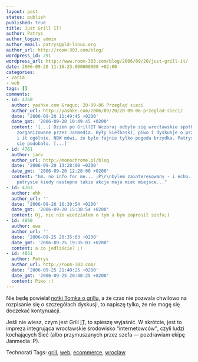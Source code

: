 ```yaml
---
layout: post
status: publish
published: true
title: Just Grill IT!
author: Patrys
author_login: admin
author_email: patrys@pld-linux.org
author_url: http://room-303.com/blog/
wordpress_id: 291
wordpress_url: http://www.room-303.com/blog/2006/09/20/just-grill-it/
date: 2006-09-20 11:16:23.000000000 +02:00
categories:
- varia
- web
tags: []
comments:
- id: 4760
  author: yashke.com &raquo; 20-09-06 Przegląd sieci
  author_url: http://yashke.com/2006/09/20/20-09-06-przeglad-sieci/
  date: '2006-09-20 11:49:45 +0200'
  date_gmt: '2006-09-20 10:49:45 +0200'
  content: '[...] Dzień po GrillIT Wczoraj odbyło się wrocławskie spotkanie branżowe
    zorganizowane przez Janmedia. Były kiełbaski, piwo i dyskusje o przyszłości webu
    i it ogólnie. NBW mówi, że było fajnie tylko pogoda brzydka. Patrysowi chyba też
    się podobało. [...]'
- id: 4761
  author: jarv
  author_url: http://monochrome.pl/blog
  date: '2006-09-20 13:28:00 +0200'
  date_gmt: '2006-09-20 12:28:00 +0200'
  content: "hm. no info for me... ;P\r\nbylem zainteresowany - i echo... ;P daj znac
    patrysie kiedy nastepne takie akcje maja miec miejsce..."
- id: 4763
  author: ehh
  author_url: ''
  date: '2006-09-20 16:30:54 +0200'
  date_gmt: '2006-09-20 15:30:54 +0200'
  content: Oj, nic nie wiedziałem o tym a bym zaprosił szefa;)
- id: 4850
  author: ewa
  author_url: ''
  date: '2006-09-25 20:35:03 +0200'
  date_gmt: '2006-09-25 19:35:03 +0200'
  content: a co jedliście? ;)
- id: 4851
  author: Patrys
  author_url: http://room-303.com/
  date: '2006-09-25 21:40:25 +0200'
  date_gmt: '2006-09-25 20:40:25 +0200'
  content: Piwo :)
---
```

<p>Nie będę powielał <a href="http://www.webusability.pl/2006/09/20/odbyl-sie-1-grillit/">notki Tomka o grillu</a>, a że czas nie pozwala chwilowo na rozpisanie się o szczegółach dyskusji, to napiszę tylko, że nie mogę się doczekać kontynuacji.</p>

<p>Jeśli nie wiesz, czym jest Grill <abbr title="Information Technology">IT</abbr>, to spieszę wyjaśnić. W skrótcie, jest to impreza integrująca wrocławskie środowisko <q>internetowców</q>, czyli ludzi kochających Sieć (albo przymuszanych przez szefa &mdash; pozdrawiam ekipę Janmedia :P).</p>

Technorati Tags: <a href="http://technorati.com/tag/grill" rel="tag">grill</a>, <a href="http://technorati.com/tag/web" rel="tag">web</a>, <a href="http://technorati.com/tag/ecommerce" rel="tag">ecommerce</a>, <a href="http://technorati.com/tag/wroclaw" rel="tag">wroclaw</a>
